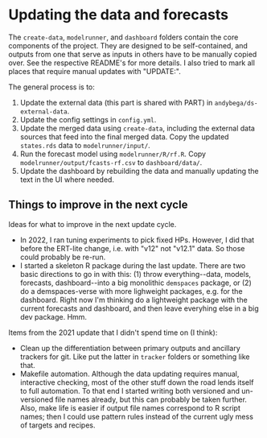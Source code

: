 Updating the data and forecasts
===============================

The `create-data`, `modelrunner`, and `dashboard` folders contain the core components of the project. They are designed to be self-contained, and outputs from one that serve as inputs in others have to be manually copied over. See the respective README's for more details. I also tried to mark all places that require manual updates with "UPDATE:".

The general process is to:

1. Update the external data (this part is shared with PART) in `andybega/ds-external-data`. 
2. Update the config settings in `config.yml`.
3. Update the merged data using `create-data`, including the external data sources that feed into the final merged data. Copy the updated `states.rds` data to `modelrunner/input/`.
4. Run the forecast model using `modelrunner/R/rf.R`. Copy `modelrunner/output/fcasts-rf.csv` to `dashboard/data/`.
5. Update the dashboard by rebuilding the data and manually updating the text in the UI where needed.


## Things to improve in the next cycle

Ideas for what to improve in the next update cycle. 

- In 2022, I ran tuning experiments to pick fixed HPs. However, I did that before the ERT-lite change, i.e. with "v12" not "v12.1" data. So those could probably be re-run.
- I started a skeleton R package during the last update. There are two basic directions to go in with this: (1) throw everything--data, models, forecasts, dashboard--into a big monolithic `demspaces` package, or (2) do a demspaces-verse with more lighweight packages, e.g. for the dashboard. Right now I'm thinking do a lightweight package with the current forecasts and dashboard, and then leave everyhing else in a big dev package. Hmm. 

Items from the 2021 update that I didn't spend time on (I think):

- Clean up the differentiation between primary outputs and ancillary trackers for git. Like put the latter in `tracker` folders or something like that. 
- Makefile automation. Although the data updating requires manual, interactive checking, most of the other stuff down the road lends itself to full automation. To that end I started writing both versioned and un-versioned file names already, but this can probably be taken further. Also, make life is easier if output file names correspond to R script names; then I could use pattern rules instead of the current ugly mess of targets and recipes. 


